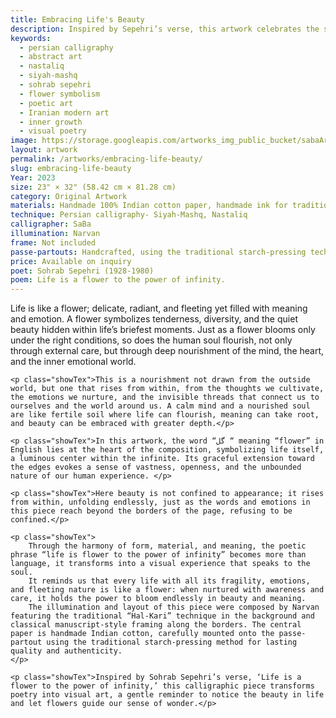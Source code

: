 ```yaml
---
title: Embracing Life's Beauty
description: Inspired by Sepehri’s verse, this artwork celebrates the soul’s quiet bloom—where the word ‘flower’ radiates life, beauty, and infinite emotional depth.
keywords:
  - persian calligraphy
  - abstract art
  - nastaliq
  - siyah-mashq
  - sohrab sepehri
  - flower symbolism
  - poetic art
  - Iranian modern art
  - inner growth
  - visual poetry
image: https://storage.googleapis.com/artworks_img_public_bucket/sabaArtGallery/EmbracingLifesBeauty/thumbnail/embracing-life-beauty-S-01.jpg
layout: artwork
permalink: /artworks/embracing-life-beauty/
slug: embracing-life-beauty
Year: 2023
size: 23" × 32" (58.42 cm × 81.28 cm)
category: Original Artwork
materials: Handmade 100% Indian cotton paper, handmade ink for traditional Persian calligraphy, and a handcrafted wooden paddle-shaped pen (chosen over a reed pen due to its broader width).
technique: Persian calligraphy- Siyah-Mashq, Nastaliq
calligrapher: SaBa
illumination: Narvan
frame: Not included 
passe-partouts: Handcrafted, using the traditional starch-pressing technique for lasting quality and authenticity.
price: Available on inquiry
poet: Sohrab Sepehri (1928-1980)
poem: Life is a flower to the power of infinity.
---
```


<div class="space-y-5">
    <p class="showTex">Life is like a flower; delicate, radiant, and fleeting yet filled with meaning and emotion. A flower symbolizes tenderness, diversity, and the quiet beauty hidden within life’s briefest moments. Just as a flower blooms only under the right conditions, so does the human soul flourish, not only through external care, but through deep nourishment of the mind, the heart, and the inner emotional world.</p>
    
    <p class="showTex">This is a nourishment not drawn from the outside world, but one that rises from within, from the thoughts we cultivate, the emotions we nurture, and the invisible threads that connect us to ourselves and the world around us. A calm mind and a nourished soul are like fertile soil where life can flourish, meaning can take root, and beauty can be embraced with greater depth.</p>
    
    <p class="showTex">In this artwork, the word “گل “ meaning “flower” in English lies at the heart of the composition, symbolizing life itself, a luminous center within the infinite. Its graceful extension toward the edges evokes a sense of vastness, openness, and the unbounded nature of our human experience. </p>
    
    <p class="showTex">Here beauty is not confined to appearance; it rises from within, unfolding endlessly, just as the words and emotions in this piece reach beyond the borders of the page, refusing to be confined.</p>
    
    <p class="showTex">
        Through the harmony of form, material, and meaning, the poetic phrase “life is flower to the power of infinity” becomes more than language, it transforms into a visual experience that speaks to the soul.
        It reminds us that every life with all its fragility, emotions, and fleeting nature is like a flower: when nurtured with awareness and care, it holds the power to bloom endlessly in beauty and meaning.
        The illumination and layout of this piece were composed by Narvan featuring the traditional “Hal-Kari” technique in the background and classical manuscript-style framing along the borders. The central paper is handmade Indian cotton, carefully mounted onto the passe-partout using the traditional starch-pressing method for lasting quality and authenticity.
    </p>
    
    <p class="showTex">Inspired by Sohrab Sepehri’s verse, ‘Life is a flower to the power of infinity,’ this calligraphic piece transforms poetry into visual art, a gentle reminder to notice the beauty in life and let flowers guide our sense of wonder.</p>
</div>
